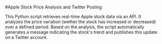 #Apple Stock Price Analysis and Twitter Posting

This Python script retrieves real-time Apple stock data via an API. It analyzes the price variation (wether the stock has increased 
or decreased) over a defined period. Based on the analysis, the script automatically generates a message indicating the stock's trend 
and publishes this update on a Twitter account.

